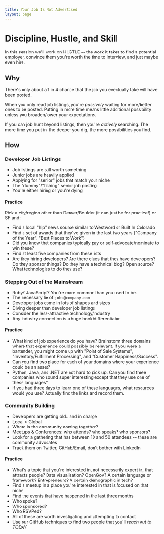 ```yaml
---
title: Your Job Is Not Advertised
layout: page
---
```


# Discipline, Hustle, and Skill

In this session we'll work on HUSTLE -- the work it takes to find a potential employer, convince them you're worth the time to interview, and just maybe even hire.

## Why

There's only about a 1 in 4 chance that the job you eventually take will have been posted.

When you only read job listings, you're *passively* waiting for more/better ones to be posted. Putting in more time means little additional possibility unless you broaden/lower your expectations.

If you can job hunt beyond listings, then you're *actively* searching. The more time you put in, the deeper you dig, the more possibilities you find.

## How

### Developer Job Listings

* Job listings are still worth something
* Junior jobs are heavily applied
* Applying for "senior" jobs that match your niche
* The "dummy"/"fishing" senior job posting
* You're either hiring or you're dying

#### Practice

Pick a city/region other than Denver/Boulder (it can just be for practice!) or SF and:

* Find a local "hip" news source similar to Westword or Built In Colorado
* Find a set of awards that they've given in the last two years ("Company of the Year", "Best Places to Work")
* Did you know that companies typically pay or self-advocate/nominate to win these?
* Find at least five companies from these lists
* Are they hiring developers? Are there clues that they have developers? Do they sponsor things? Do they have a technical blog? Open source? What technologies to do they use?

### Stepping Out of the Mainstream

* Ruby? JavaScript? You're more common than you used to be.
* The necessary lie of `jobs@company.com`
* Developer jobs come in lots of shapes and sizes
* Diving deeper than developer job listings
* Consider the less-attractive technology/industry
* Any industry connection is a huge hook/differentiator

#### Practice

* What kind of job experience do you have? Brainstorm three domains where that experience could possibly be relevant. If you were a bartender, you might come up with "Point of Sale Systems", "Inventory/Fulfillment Processing", and "Customer Happiness/Success".
* Can you find two place for each of your domains where your experience could be an asset?
* Python, Java, and .NET are not hard to pick up. Can you find three companies who sound super interesting except that they use one of these languages?
* If you had three days to learn one of these languages, what resources would you use? Actually find the links and record them.

### Community Building

* Developers are getting old...and in charge
* Local > Global
* Where is the community coming together?
* Meetups & Conferences: who attends? who speaks? who sponsors?
* Look for a gathering that has between 10 and 50 attendees -- these are community advocates
* Track them on Twitter, GitHub/Email, don't bother with LinkedIn

#### Practice

* What's a topic that you're interested in, not necessarily expert in, that attracts people? Data visualization? OpenGov? A certain language or framework? Entrepreneurs? A certain demographic in tech?
* Find a meetup in a place you're interested in that is focused on that niche
* Find the events that have happened in the last three months
* Who spoke?
* Who sponsored?
* Who RSVPed?
* All of these are worth investigating and attempting to contact
* Use our GitHub techniques to find two people that you'll *reach out to TODAY*
